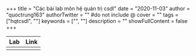 +++
title = "Các bài lab môn hệ quản trị csdl"
date = "2020-11-03"
author = "quoctrung163"
authorTwitter = "" #do not include @
cover = ""
tags = ["hqtcsdl", ""]
keywords = ["", ""]
description = ""
showFullContent = false
+++

| Lab |  Link   |
| --- | --- |
| | |